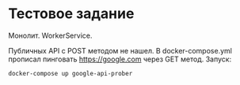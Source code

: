 # Тестовое задание

Монолит. WorkerService.

Публичных API с POST методом не нашел. В docker-compose.yml прописал пинговать https://google.com через GET метод.
Запуск:

```bash
docker-compose up google-api-prober
```
